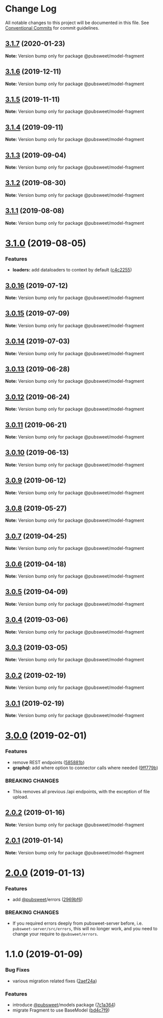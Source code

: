 # Change Log

All notable changes to this project will be documented in this file.
See [Conventional Commits](https://conventionalcommits.org) for commit guidelines.

## [3.1.7](https://gitlab.coko.foundation/pubsweet/pubsweet/compare/@pubsweet/model-fragment@3.1.6...@pubsweet/model-fragment@3.1.7) (2020-01-23)

**Note:** Version bump only for package @pubsweet/model-fragment





## [3.1.6](https://gitlab.coko.foundation/pubsweet/pubsweet/compare/@pubsweet/model-fragment@3.1.5...@pubsweet/model-fragment@3.1.6) (2019-12-11)

**Note:** Version bump only for package @pubsweet/model-fragment





## [3.1.5](https://gitlab.coko.foundation/pubsweet/pubsweet/compare/@pubsweet/model-fragment@3.1.4...@pubsweet/model-fragment@3.1.5) (2019-11-11)

**Note:** Version bump only for package @pubsweet/model-fragment





## [3.1.4](https://gitlab.coko.foundation/pubsweet/pubsweet/compare/@pubsweet/model-fragment@3.1.3...@pubsweet/model-fragment@3.1.4) (2019-09-11)

**Note:** Version bump only for package @pubsweet/model-fragment





## [3.1.3](https://gitlab.coko.foundation/pubsweet/pubsweet/compare/@pubsweet/model-fragment@3.1.2...@pubsweet/model-fragment@3.1.3) (2019-09-04)

**Note:** Version bump only for package @pubsweet/model-fragment





## [3.1.2](https://gitlab.coko.foundation/pubsweet/pubsweet/compare/@pubsweet/model-fragment@3.1.1...@pubsweet/model-fragment@3.1.2) (2019-08-30)

**Note:** Version bump only for package @pubsweet/model-fragment





## [3.1.1](https://gitlab.coko.foundation/pubsweet/pubsweet/compare/@pubsweet/model-fragment@3.1.0...@pubsweet/model-fragment@3.1.1) (2019-08-08)

**Note:** Version bump only for package @pubsweet/model-fragment





# [3.1.0](https://gitlab.coko.foundation/pubsweet/pubsweet/compare/@pubsweet/model-fragment@3.0.16...@pubsweet/model-fragment@3.1.0) (2019-08-05)


### Features

* **loaders:** add dataloaders to context by default ([c4c2255](https://gitlab.coko.foundation/pubsweet/pubsweet/commit/c4c2255))





## [3.0.16](https://gitlab.coko.foundation/pubsweet/pubsweet/compare/@pubsweet/model-fragment@3.0.15...@pubsweet/model-fragment@3.0.16) (2019-07-12)

**Note:** Version bump only for package @pubsweet/model-fragment





## [3.0.15](https://gitlab.coko.foundation/pubsweet/pubsweet/compare/@pubsweet/model-fragment@3.0.14...@pubsweet/model-fragment@3.0.15) (2019-07-09)

**Note:** Version bump only for package @pubsweet/model-fragment





## [3.0.14](https://gitlab.coko.foundation/pubsweet/pubsweet/compare/@pubsweet/model-fragment@3.0.13...@pubsweet/model-fragment@3.0.14) (2019-07-03)

**Note:** Version bump only for package @pubsweet/model-fragment





## [3.0.13](https://gitlab.coko.foundation/pubsweet/pubsweet/compare/@pubsweet/model-fragment@3.0.12...@pubsweet/model-fragment@3.0.13) (2019-06-28)

**Note:** Version bump only for package @pubsweet/model-fragment





## [3.0.12](https://gitlab.coko.foundation/pubsweet/pubsweet/compare/@pubsweet/model-fragment@3.0.11...@pubsweet/model-fragment@3.0.12) (2019-06-24)

**Note:** Version bump only for package @pubsweet/model-fragment





## [3.0.11](https://gitlab.coko.foundation/pubsweet/pubsweet/compare/@pubsweet/model-fragment@3.0.10...@pubsweet/model-fragment@3.0.11) (2019-06-21)

**Note:** Version bump only for package @pubsweet/model-fragment





## [3.0.10](https://gitlab.coko.foundation/pubsweet/pubsweet/compare/@pubsweet/model-fragment@3.0.9...@pubsweet/model-fragment@3.0.10) (2019-06-13)

**Note:** Version bump only for package @pubsweet/model-fragment





## [3.0.9](https://gitlab.coko.foundation/pubsweet/pubsweet/compare/@pubsweet/model-fragment@3.0.8...@pubsweet/model-fragment@3.0.9) (2019-06-12)

**Note:** Version bump only for package @pubsweet/model-fragment





## [3.0.8](https://gitlab.coko.foundation/pubsweet/pubsweet/compare/@pubsweet/model-fragment@3.0.7...@pubsweet/model-fragment@3.0.8) (2019-05-27)

**Note:** Version bump only for package @pubsweet/model-fragment





## [3.0.7](https://gitlab.coko.foundation/pubsweet/pubsweet/compare/@pubsweet/model-fragment@3.0.6...@pubsweet/model-fragment@3.0.7) (2019-04-25)

**Note:** Version bump only for package @pubsweet/model-fragment





## [3.0.6](https://gitlab.coko.foundation/pubsweet/pubsweet/compare/@pubsweet/model-fragment@3.0.5...@pubsweet/model-fragment@3.0.6) (2019-04-18)

**Note:** Version bump only for package @pubsweet/model-fragment





## [3.0.5](https://gitlab.coko.foundation/pubsweet/pubsweet/compare/@pubsweet/model-fragment@3.0.4...@pubsweet/model-fragment@3.0.5) (2019-04-09)

**Note:** Version bump only for package @pubsweet/model-fragment





## [3.0.4](https://gitlab.coko.foundation/pubsweet/pubsweet/compare/@pubsweet/model-fragment@3.0.3...@pubsweet/model-fragment@3.0.4) (2019-03-06)

**Note:** Version bump only for package @pubsweet/model-fragment





## [3.0.3](https://gitlab.coko.foundation/pubsweet/pubsweet/compare/@pubsweet/model-fragment@3.0.2...@pubsweet/model-fragment@3.0.3) (2019-03-05)

**Note:** Version bump only for package @pubsweet/model-fragment





## [3.0.2](https://gitlab.coko.foundation/pubsweet/pubsweet/compare/@pubsweet/model-fragment@3.0.1...@pubsweet/model-fragment@3.0.2) (2019-02-19)

**Note:** Version bump only for package @pubsweet/model-fragment





## [3.0.1](https://gitlab.coko.foundation/pubsweet/pubsweet/compare/@pubsweet/model-fragment@3.0.0...@pubsweet/model-fragment@3.0.1) (2019-02-19)

**Note:** Version bump only for package @pubsweet/model-fragment





# [3.0.0](https://gitlab.coko.foundation/pubsweet/pubsweet/compare/@pubsweet/model-fragment@2.0.2...@pubsweet/model-fragment@3.0.0) (2019-02-01)


### Features

* remove REST endpoints ([585881b](https://gitlab.coko.foundation/pubsweet/pubsweet/commit/585881b))
* **graphql:** add where option to connector calls where needed ([9ff779b](https://gitlab.coko.foundation/pubsweet/pubsweet/commit/9ff779b))


### BREAKING CHANGES

* This removes all previous /api endpoints, with the exception of file upload.





## [2.0.2](https://gitlab.coko.foundation/pubsweet/pubsweet/compare/@pubsweet/model-fragment@2.0.1...@pubsweet/model-fragment@2.0.2) (2019-01-16)

**Note:** Version bump only for package @pubsweet/model-fragment





## [2.0.1](https://gitlab.coko.foundation/pubsweet/pubsweet/compare/@pubsweet/model-fragment@2.0.0...@pubsweet/model-fragment@2.0.1) (2019-01-14)

**Note:** Version bump only for package @pubsweet/model-fragment





# [2.0.0](https://gitlab.coko.foundation/pubsweet/pubsweet/compare/@pubsweet/model-fragment@1.1.0...@pubsweet/model-fragment@2.0.0) (2019-01-13)


### Features

* add [@pubsweet](https://gitlab.coko.foundation/pubsweet)/errors ([2969bf6](https://gitlab.coko.foundation/pubsweet/pubsweet/commit/2969bf6))


### BREAKING CHANGES

* If you required errors deeply from pubsweet-server before, i.e.
`pubsweet-server/src/errors`, this will no longer work, and you need to change your require to
`@pubsweet/errors`.





# 1.1.0 (2019-01-09)


### Bug Fixes

* various migration related fixes ([2aef24a](https://gitlab.coko.foundation/pubsweet/pubsweet/commit/2aef24a))


### Features

* introduce [@pubsweet](https://gitlab.coko.foundation/pubsweet)/models package ([7c1a364](https://gitlab.coko.foundation/pubsweet/pubsweet/commit/7c1a364))
* migrate Fragment to use BaseModel ([bd4c7f9](https://gitlab.coko.foundation/pubsweet/pubsweet/commit/bd4c7f9))
